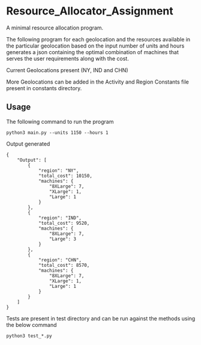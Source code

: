 # Resource_Allocator_Assignment
A minimal resource allocation program. 

The following program for each geolocation and the resources available in the particular geolocation based on the input number of units and hours generates a json containing the optimal combination of machines that serves the user requirements along with the cost.

Current Geolocations present (NY, IND and CHN)

More Geolocations can be added in the Activity and Region Constants file present in constants directory.

## Usage
The following command to run the program

```
python3 main.py --units 1150 --hours 1
```

Output generated

```
{
    "Output": [
        {
            "region": "NY",
            "total_cost": 10150,
            "machines": {
                "8XLarge": 7,
                "XLarge": 1,
                "Large": 1
            }
        },
        {
            "region": "IND",
            "total_cost": 9520,
            "machines": {
                "8XLarge": 7,
                "Large": 3
            }
        },
        {
            "region": "CHN",
            "total_cost": 8570,
            "machines": {
                "8XLarge": 7,
                "XLarge": 1,
                "Large": 1
            }
        }
    ]
}
```
Tests are present in test directory and can be run against the methods using the below command
```
python3 test_*.py
```
